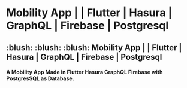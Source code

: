 # Mobility App | | Flutter | Hasura | GraphQL | Firebase | Postgresql

<h2 align="left"> :blush: :blush: :blush: Mobility App | | Flutter | Hasura | GraphQL | Firebase | Postgresql</h2>
<h4 align="left">A Mobility App Made in Flutter Hasura GraphQL Firebase with PostgresSQL as Database.</h4>
